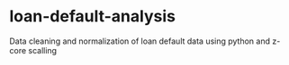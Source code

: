 # loan-default-analysis
Data cleaning and normalization of loan default data using python and z-core scalling
